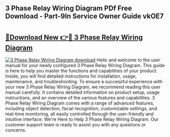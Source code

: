 ## 3 Phase Relay Wiring Diagram PDf Free Download - Part-9ln Service Owner Guide vkOE7

# <h2><a href="http://dfhdv77.blite.top/?on=3+Phase+Relay+Wiring+Diagram">🔗Download New 👉🔴 3 Phase Relay Wiring Diagram</a></h2>

[![3 Phase Relay Wiring Diagram download](https://i.imgur.com/lujVjoI.png)](http://dfhdv77.blite.top/?on=3+Phase+Relay+Wiring+Diagram)
Hello and welcome to the user manual for your newly configured 3 Phase Relay Wiring Diagram. This guide is here to help you master the functions and capabilities of your product. Inside, you will find detailed instructions for installation, usage, maintenance, and troubleshooting. To ensure a successful experience with your new 3 Phase Relay Wiring Diagram, we recommend reading this user manual carefully. It contains detailed information on product setup, usage instructions, and an overview of the various features and capabilities. 3 Phase Relay Wiring Diagram comes with a range of advanced features, including object detection, facial recognition, customizable settings, and real-time monitoring, all easily controlled through the user-friendly and intuitive interface. We're Here to Help 3 Phase Relay Wiring Diagram. Our customer support team is ready to assist you with any questions or concerns.
